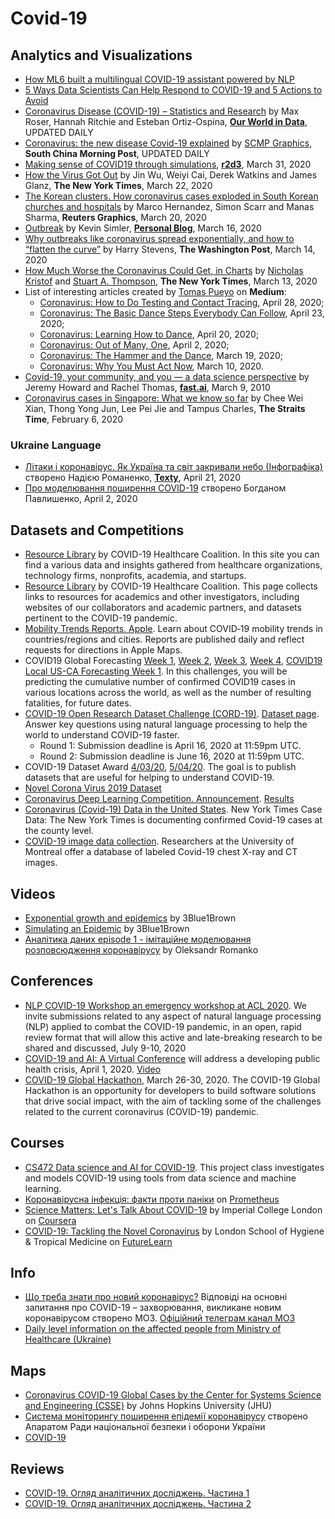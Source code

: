 # Covid-19 #

## Analytics and Visualizations ##
- [How ML6 built a multilingual COVID-19 assistant powered by NLP](https://blog.ml6.eu/how-ml6-built-a-multilingual-covid-19-assistant-powered-by-nlp-9c75bc4ea0c1)
- [5 Ways Data Scientists Can Help Respond to COVID-19 and 5 Actions to Avoid](https://towardsdatascience.com/5-ways-data-scientists-can-help-respond-to-covid-19-and-5-actions-to-avoid-d2accab283d1)
- [Coronavirus Disease (COVID-19) – Statistics and Research](https://ourworldindata.org/coronavirus) by Max Roser, Hannah Ritchie and Esteban Ortiz-Ospina, **[Our World in Data](https://ourworldindata.org/)**, UPDATED DAILY
- [Coronavirus: the new disease Covid-19 explained](https://multimedia.scmp.com/infographics/news/china/article/3047038/wuhan-virus/index.html) by [SCMP Graphics](https://www.scmp.com/infographic/), **South China Morning Post**, UPDATED DAILY
- [Making sense of COVID19 through simulations](http://www.r2d3.us/covid-19/), **[r2d3](http://www.r2d3.us)**, March 31, 2020
- [How the Virus Got Out](https://www.nytimes.com/interactive/2020/03/22/world/coronavirus-spread.html) by Jin Wu, Weiyi Cai, Derek Watkins and James Glanz, **The New York Times**, March 22, 2020
- [The Korean clusters. How coronavirus cases exploded in South Korean churches and hospitals](https://graphics.reuters.com/CHINA-HEALTH-SOUTHKOREA-CLUSTERS/0100B5G33SB/) by Marco Hernandez, Simon Scarr and Manas Sharma, **Reuters Graphics**, March 20, 2020 
- [Outbreak](https://www.meltingasphalt.com/interactive/outbreak/) by Kevin Simler, **[Personal Blog](https://www.meltingasphalt.com)**, March 16, 2020
- [Why outbreaks like coronavirus spread exponentially, and how to “flatten the curve”](https://www.washingtonpost.com/graphics/2020/world/corona-simulator/) by Harry Stevens, **The Washington Post**, March 14, 2020
- [How Much Worse the Coronavirus Could Get, in Charts](https://www.nytimes.com/interactive/2020/03/13/opinion/coronavirus-trump-response.html) by [Nicholas Kristof](https://www.nytimes.com/column/nicholas-kristof) and [Stuart A. Thompson](https://www.nytimes.com/by/stuart-a-thompson), **The New York Times**, March 13, 2020 
- List of interesting articles created by [Tomas Pueyo](https://medium.com/@tomaspueyo) on **Medium**:
  - [Coronavirus: How to Do Testing and Contact Tracing](https://medium.com/@tomaspueyo/coronavirus-how-to-do-testing-and-contact-tracing-bde85b64072e), April 28, 2020;
  - [Coronavirus: The Basic Dance Steps Everybody Can Follow](https://medium.com/@tomaspueyo/coronavirus-the-basic-dance-steps-everybody-can-follow-b3d216daa343), April 23, 2020;
  - [Coronavirus: Learning How to Dance](https://medium.com/@tomaspueyo/coronavirus-learning-how-to-dance-b8420170203e), April 20, 2020;
  - [Coronavirus: Out of Many, One](https://medium.com/@tomaspueyo/coronavirus-out-of-many-one-36b886af37e9), April 2, 2020;
  - [Coronavirus: The Hammer and the Dance](https://medium.com/@tomaspueyo/coronavirus-the-hammer-and-the-dance-be9337092b56), March 19, 2020;
  - [Coronavirus: Why You Must Act Now](https://medium.com/@tomaspueyo/coronavirus-act-today-or-people-will-die-f4d3d9cd99ca), March 10, 2020.
- [Covid-19, your community, and you — a data science perspective](https://www.fast.ai/2020/03/09/coronavirus/) by Jeremy Howard and Rachel Thomas, **[fast.ai](https://www.fast.ai)**, March 9, 2010
- [Coronavirus cases in Singapore: What we know so far](https://www.straitstimes.com/multimedia/graphics/2020/02/spore-virus-cases/index.html) by Chee Wei Xian, Thong Yong Jun, Lee Pei Jie and Tampus Charles, **The Straits Time**, February 6, 2020

### Ukraine Language ###
 - [Літаки і коронавірус. Як Україна та світ закривали небо (Інфографіка)](https://texty.org.ua/articles/100799/litaky-i-koronavirus-chy-vchasno-ukrayina-zakryla-nebo/) створено Надією Романенко, **[Texty](https://texty.org.ua)**, April 21, 2020
 - [Про моделювання поширення COVID-19](https://dou.ua/forums/topic/30150/) створено Богданом Павлишенко, April 2, 2020
 
## Datasets and Competitions ##
- [Resource Library](https://c19hcc.org/resource-library) by COVID-19 Healthcare Coalition. In this site you can find a various data and insights gathered from healthcare organizations, technology firms, nonprofits, academia, and startups.
- [Resource Library](http://www.socialmediaforpublichealth.org/covid-19/resources/) by COVID-19 Healthcare Coalition. This page collects links to resources for academics and other investigators, including websites of our collaborators and academic partners, and datasets pertinent to the COVID-19 pandemic.
- [Mobility Trends Reports. Apple](https://www.apple.com/covid19/mobility). Learn about COVID‑19 mobility trends in countries/regions and cities. Reports are published daily and reflect requests for directions in Apple Maps. 
- COVID19 Global Forecasting [Week 1](https://www.kaggle.com/c/covid19-global-forecasting-week-1), [Week 2](https://www.kaggle.com/c/covid19-global-forecasting-week-2), [Week 3](https://www.kaggle.com/c/covid19-global-forecasting-week-3), [Week 4](https://www.kaggle.com/c/covid19-global-forecasting-week-4), [COVID19 Local US-CA Forecasting Week 1](https://www.kaggle.com/c/covid19-local-us-ca-forecasting-week-1/). In this challenges, you will be predicting the cumulative number of confirmed COVID19 cases in various locations across the world, as well as the number of resulting fatalities, for future dates.
- [COVID-19 Open Research Dataset Challenge (CORD-19)](https://www.kaggle.com/allen-institute-for-ai/CORD-19-research-challenge). [Dataset page](https://pages.semanticscholar.org/coronavirus-research). Answer key questions using natural language processing to help the world to understand COVID-19 faster. 
  - Round 1: Submission deadline is April 16, 2020 at 11:59pm UTC.
  - Round 2: Submission deadline is June 16, 2020 at 11:59pm UTC.
- COVID-19 Dataset Award [4/03/20](https://www.kaggle.com/data/139140), [5/04/20](https://www.kaggle.com/data/142091). The goal is to publish datasets that are useful for helping to understand COVID-19.
- [Novel Corona Virus 2019 Dataset](https://www.kaggle.com/sudalairajkumar/novel-corona-virus-2019-dataset)
- [Coronavirus Deep Learning Competition. Announcement](https://www.youtube.com/watch?v=1LJgkovowgA). [Results](https://www.sage-health.org/coronavirus/)
- [Coronavirus (Covid-19) Data in the United States](https://github.com/nytimes/covid-19-data). New York Times Case Data: The New York Times is documenting confirmed Covid-19 cases at the county level.
- [COVID-19 image data collection](https://github.com/ieee8023/covid-chestxray-dataset). Researchers at the University of Montreal offer a database of labeled Covid-19 chest X-ray and CT images.

## Videos ##
- [Exponential growth and epidemics](https://www.youtube.com/watch?v=Kas0tIxDvrg) by 3Blue1Brown
- [Simulating an Epidemic](https://www.youtube.com/watch?v=gxAaO2rsdIs) by 3Blue1Brown
- [Аналітика даних episode 1 - імітаційне моделювання розповсюдження коронавірусу](https://www.youtube.com/watch?v=HnUmSxHvSSY) by Oleksandr Romanko 

## Conferences ##
- [NLP COVID-19 Workshop an emergency workshop at ACL 2020](https://www.nlpcovid19workshop.org/). We invite submissions related to any aspect of natural language processing (NLP) applied to combat the COVID-19 pandemic, in an open, rapid review format that will allow this active and late-breaking research to be shared and discussed, July 9-10, 2020
- [COVID-19 and AI: A Virtual Conference](https://hai.stanford.edu/events/covid-19-and-ai-virtual-conference/overview) will address a developing public health crisis, April 1, 2020. [Video](https://hai.stanford.edu/events/covid-19-and-ai-virtual-conference/video-archive)
- [COVID-19 Global Hackathon](https://covid-global-hackathon.devpost.com/), March 26-30, 2020. The COVID-19 Global Hackathon is an opportunity for developers to build software solutions that drive social impact, with the aim of tackling some of the challenges related to the current coronavirus (COVID-19) pandemic.

## Courses ##
- [CS472 Data science and AI for COVID-19](https://sites.google.com/view/data-science-covid-19). This project class investigates and models COVID-19 using tools from data science and machine learning. 
- [Коронавірусна інфекція: факти проти паніки](https://courses.prometheus.org.ua/courses/course-v1:Prometheus+COVID101+2020_T1/about) on [Prometheus](https://edx.prometheus.org.ua/)
- [Science Matters: Let's Talk About COVID-19](https://www.coursera.org/learn/covid-19) by Imperial College London on [Coursera](https://www.coursera.org/)
- [COVID-19: Tackling the Novel Coronavirus](https://www.futurelearn.com/courses/covid19-novel-coronavirus) by London School of Hygiene & Tropical Medicine on [FutureLearn](https://www.futurelearn.com)

## Info ##
- [Що треба знати про новий коронавірус?](https://covid19.com.ua/) Відповіді на основні запитання про COVID-19 – захворювання, викликане новим коронавірусом створено МОЗ. [Офіційний телеграм канал МОЗ](https://t.me/COVID19_Ukraine)
- [Daily level information on the affected people from Ministry of Healthcare (Ukraine)](https://moz.gov.ua/article/news/operativna-informacija-pro-poshirennja-koronavirusnoi-infekcii-2019-ncov-) 

## Maps ##
- [Coronavirus COVID-19 Global Cases by the Center for Systems Science and Engineering (CSSE)](https://www.arcgis.com/apps/opsdashboard/index.html#/bda7594740fd40299423467b48e9ecf6) by Johns Hopkins University (JHU)
- [Система моніторингу поширення епідемії коронавірусу](https://covid19.rnbo.gov.ua/) створено Апаратом Ради національної безпеки і оборони України
- [COVID-19](https://maps.mkeda.me/covid/cases)

## Reviews ##
- [COVID-19. Огляд аналітичних досліджень. Частина 1](https://medium.com/@petroivanyuk/covid-19-%D0%BE%D0%B3%D0%BB%D1%8F%D0%B4-%D0%B0%D0%BD%D0%B0%D0%BB%D1%96%D1%82%D0%B8%D1%87%D0%BD%D0%B8%D1%85-%D0%B4%D0%BE%D1%81%D0%BB%D1%96%D0%B4%D0%B6%D0%B5%D0%BD%D1%8C-c4370665007)
- [COVID-19. Огляд аналітичних досліджень. Частина 2](https://medium.com/@petroivanyuk/covid-19-%D0%BE%D0%B3%D0%BB%D1%8F%D0%B4-%D0%B0%D0%BD%D0%B0%D0%BB%D1%96%D1%82%D0%B8%D1%87%D0%BD%D0%B8%D1%85-%D0%B4%D0%BE%D1%81%D0%BB%D1%96%D0%B4%D0%B6%D0%B5%D0%BD%D1%8C-%D1%87%D0%B0%D1%81%D1%82%D0%B8%D0%BD%D0%B0-2-86fd6af51c20)
